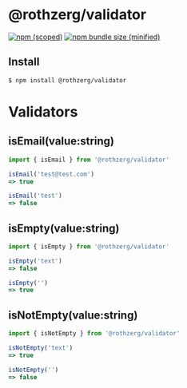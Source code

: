 # @rothzerg/validator

[![npm (scoped)](https://img.shields.io/npm/v/@rothzerg/validator.svg)](https://www.npmjs.com/package/@rothzerg/validator)
[![npm bundle size (minified)](https://img.shields.io/bundlephobia/min/@rothzerg/validator.svg)](https://www.npmjs.com/package/@rothzerg/validator)

## Install

```
$ npm install @rothzerg/validator
```

# Validators

## isEmail(value:string)

```javascript
import { isEmail } from '@rothzerg/validator'

isEmail('test@test.com')
=> true

isEmail('test')
=> false
```

## isEmpty(value:string)

```javascript
import { isEmpty } from '@rothzerg/validator'

isEmpty('text')
=> false

isEmpty('')
=> true
```

## isNotEmpty(value:string)

```javascript
import { isNotEmpty } from '@rothzerg/validator'

isNotEmpty('text')
=> true

isNotEmpty('')
=> false
```
